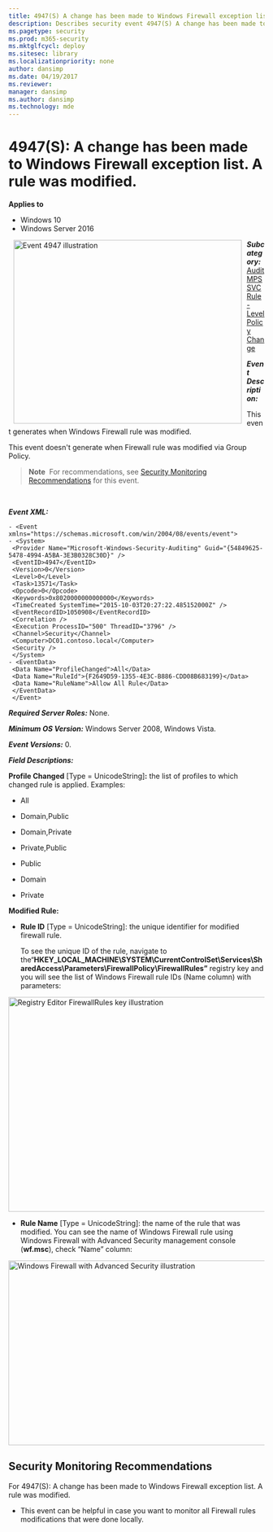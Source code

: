 ```yaml
---
title: 4947(S) A change has been made to Windows Firewall exception list. A rule was modified. (Windows 10)
description: Describes security event 4947(S) A change has been made to Windows Firewall exception list. A rule was modified.
ms.pagetype: security
ms.prod: m365-security
ms.mktglfcycl: deploy
ms.sitesec: library
ms.localizationpriority: none
author: dansimp
ms.date: 04/19/2017
ms.reviewer: 
manager: dansimp
ms.author: dansimp
ms.technology: mde
---
```


# 4947(S): A change has been made to Windows Firewall exception list. A rule was modified.

**Applies to**
-   Windows 10
-   Windows Server 2016


<img src="images/event-4947.png" alt="Event 4947 illustration" width="449" height="361" hspace="10" align="left" />

***Subcategory:***&nbsp;[Audit MPSSVC Rule-Level Policy Change](audit-mpssvc-rule-level-policy-change.md)

***Event Description:***

This event generates when Windows Firewall rule was modified.

This event doesn't generate when Firewall rule was modified via Group Policy.

> **Note**&nbsp;&nbsp;For recommendations, see [Security Monitoring Recommendations](#security-monitoring-recommendations) for this event.

<br clear="all">

***Event XML:***
```
- <Event xmlns="https://schemas.microsoft.com/win/2004/08/events/event">
- <System>
 <Provider Name="Microsoft-Windows-Security-Auditing" Guid="{54849625-5478-4994-A5BA-3E3B0328C30D}" /> 
 <EventID>4947</EventID> 
 <Version>0</Version> 
 <Level>0</Level> 
 <Task>13571</Task> 
 <Opcode>0</Opcode> 
 <Keywords>0x8020000000000000</Keywords> 
 <TimeCreated SystemTime="2015-10-03T20:27:22.485152000Z" /> 
 <EventRecordID>1050908</EventRecordID> 
 <Correlation /> 
 <Execution ProcessID="500" ThreadID="3796" /> 
 <Channel>Security</Channel> 
 <Computer>DC01.contoso.local</Computer> 
 <Security /> 
 </System>
- <EventData>
 <Data Name="ProfileChanged">All</Data> 
 <Data Name="RuleId">{F2649D59-1355-4E3C-B886-CDD08B683199}</Data> 
 <Data Name="RuleName">Allow All Rule</Data> 
 </EventData>
 </Event>

```

***Required Server Roles:*** None.

***Minimum OS Version:*** Windows Server 2008, Windows Vista.

***Event Versions:*** 0.

***Field Descriptions:***

**Profile Changed** \[Type = UnicodeString\]**:** the list of profiles to which changed rule is applied. Examples:

-   All

-   Domain,Public

-   Domain,Private

-   Private,Public

-   Public

-   Domain

-   Private

**Modified Rule:**

-   **Rule ID** \[Type = UnicodeString\]: the unique identifier for modified firewall rule.

    To see the unique ID of the rule, navigate to the“**HKEY\_LOCAL\_MACHINE\\SYSTEM\\CurrentControlSet\\Services\\SharedAccess\\Parameters\\FirewallPolicy\\FirewallRules”** registry key and you will see the list of Windows Firewall rule IDs (Name column) with parameters:

<img src="images/registry-editor-firewallrules.png" alt="Registry Editor FirewallRules key illustration" width="1412" height="422" />

-   **Rule Name** \[Type = UnicodeString\]: the name of the rule that was modified. You can see the name of Windows Firewall rule using Windows Firewall with Advanced Security management console (**wf.msc**), check “Name” column:

<img src="images/windows-firewall-with-advanced-security.png" alt="Windows Firewall with Advanced Security illustration" width="1082" height="363" />

## Security Monitoring Recommendations

For 4947(S): A change has been made to Windows Firewall exception list. A rule was modified.

-   This event can be helpful in case you want to monitor all Firewall rules modifications that were done locally.

